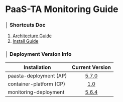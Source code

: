 # PaaS-TA Monitoring Guide


### │ Shortcuts Doc
1. [Architecture Guide](architecture/PAAS-TA_MONITORING_ARCHITECTURE.md)
2. [Install Guide](install/PAAS-TA_MONITORING_INSTALL_GUIDE.md)


### │ Deployment Version Info
| Installation | Current Version |
| --- | :---: |
| paasta-deployment (AP) | [5.7.0](https://github.com/PaaS-TA/paasta-deployment/tree/v5.7.0) |
| container-platform (CP) | [1.0](https://github.com/PaaS-TA/paas-ta-container-platform/blob/master/install-guide/standalone/paas-ta-container-platform-standalone-deployment-guide-v1.0.md) |
| monitoring-deployment | [5.6.4](https://github.com/PaaS-TA/monitoring-deployment/tree/v5.6.4) |
